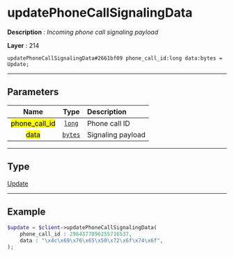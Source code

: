 # updatePhoneCallSignalingData

**Description** : *Incoming phone call signaling payload*

**Layer** : 214

```tl
updatePhoneCallSignalingData#2661bf09 phone_call_id:long data:bytes = Update;
```

---

## Parameters

| Name | Type | Description |
| :---: | :---: | :--- |
| <mark>phone_call_id</mark> | [`long`](type/long) | Phone call ID |
| <mark>data</mark> | [`bytes`](type/bytes) | Signaling payload |

---

## Type

[Update](type/Update)

---

## Example

```php
$update = $client->updatePhoneCallSignalingData(
	phone_call_id : 2964377896255716537,
	data : "\x4c\x69\x76\x65\x50\x72\x6f\x74\x6f",
);
```